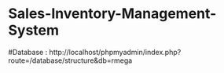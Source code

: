 # Sales-Inventory-Management-System

#Database :  http://localhost/phpmyadmin/index.php?route=/database/structure&db=rmega
